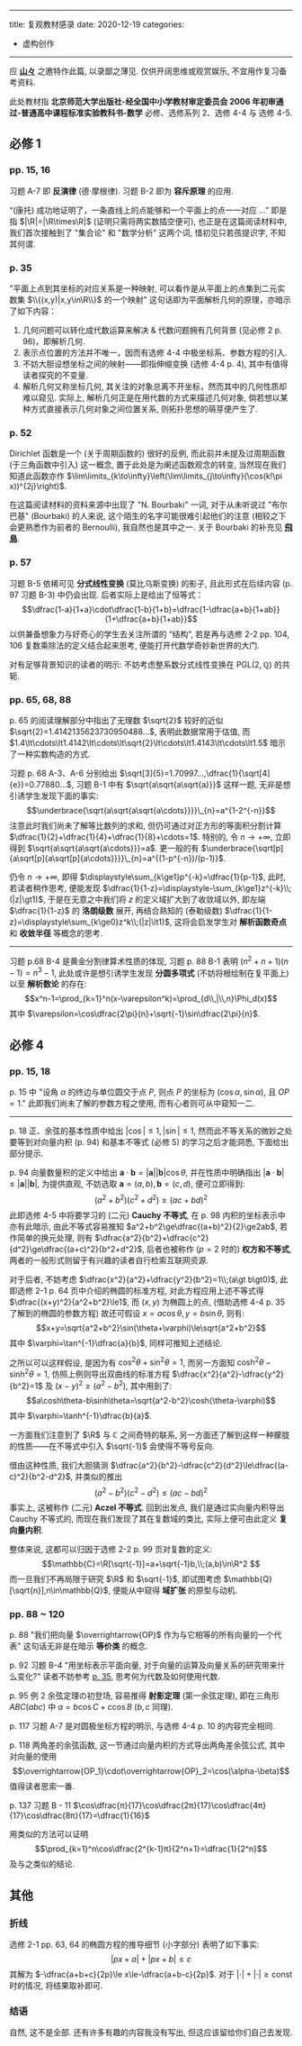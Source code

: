 
---
title: 复观教材感录
date: 2020-12-19
categories:
  - 虚构创作
---

应 __[山々](https://loid.top/)__ 之邀特作此篇, 以录鄙之薄见. 仅供开阔思维或观赏娱乐, 不宜用作复习备考资料. 

此处教材指 __北京师范大学出版社-经全国中小学教材审定委员会 2006 年初审通过-普通高中课程标准实验教科书-数学__ 必修、选修系列 2、选修 4-4 与 选修 4-5.

## 必修 1

### pp. 15, 16
习题 A-7 即 __反演律__ (德·摩根律). 习题 B-2 即为 __容斥原理__ 的应用.

“(康托) 成功地证明了，一条直线上的点能够和一个平面上的点一一对应 ...” 即是指 $|\R|=|\R\times\R|$ (证明只需将两实数插空便可), 也正是在这篇阅读材料中, 我们首次接触到了 "集合论" 和 "数学分析" 这两个词, 惜初见只若孩提识字, 不知其何谓.

### p. 35
"平面上点到其坐标的对应关系是一种映射, 可以看作是从平面上的点集到二元实数集 $\\{(x,y)|x,y\in\R\\}$ 的一个映射" 这句话即为平面解析几何的原理，亦暗示了如下内容：
1) 几何问题可以转化成代数运算来解决 & 代数问题拥有几何背景 (见必修 2 p. 96)，即解析几何.
2) 表示点位置的方法并不唯一，因而有选修 4-4 中极坐标系、参数方程的引入.
3) 不妨大胆设想坐标之间的映射——即指伸缩变换 (选修 4-4 p. 4), 其中有值得读者探究的不变量.
4) 解析几何又称坐标几何, 其关注的对象总离不开坐标，然而其中的几何性质却难以窥见. 实际上, 解析几何正是在用代数的方式来描述几何对象, 倘若想以某种方式直接表示几何对象之间位置关系, 则拓扑思想的萌芽便产生了.

### p. 52
Dirichlet 函数是一个 (关于周期函数的) 很好的反例, 而此前并未提及过周期函数 (于三角函数中引入) 这一概念, 置于此处是为阐述函数观念的转变, 当然现在我们知道此函数亦作 $\lim\limits_{k\to\infty}\left(\lim\limits_{j\to\infty}(\cos(k!\pi x))^{2j}\right)$.

在这篇阅读材料的资料来源中出现了 "N. Bourbaki" 一词, 对于从未听说过 "布尔巴基" (Bourbaki) 的人来说, 这个陌生的名字可能很难引起他们的注意 (相较之下会更熟悉作为前者的 Bernoulli), 我自然也是其中之一. 关于 Bourbaki 的补充见 __[飛鳥](../2020/12-05-rakugaki-1.html#%E9%A3%9B%E9%B3%A5)__.

### p. 57
习题 B-5 依稀可见 __分式线性变换__ (莫比乌斯变换) 的影子, 且此形式在后续内容 (p. 97 习题 B-3) 中仍会出现. 后者实际上是给出了恒等式：
$$\dfrac{1-a}{1+a}\cdot\dfrac{1-b}{1+b}=\dfrac{1-\dfrac{a+b}{1+ab}}{1+\dfrac{a+b}{1+ab}}$$
以供兼备想象力与好奇心的学生去关注所谓的 “结构”, 若是再与选修 2-2 pp. 104, 106 复数乘除法的定义结合起来思考, 便能打开代数学奇妙新世界的大门.

对有足够背景知识的读者的明示: 不妨考虑整系数分式线性变换在 $\text{PGL}(2,\mathbb{Q})$ 的共轭.

### pp. 65, 68, 88
p. 65 的阅读理解部分中指出了无理数 $\sqrt{2}$ 较好的近似 $\sqrt{2}=1.4142135623730950488...$, 表明此数据常用于估值, 而 $1.4\lt\cdots\lt1.4142\lt\cdots\lt\sqrt{2}\lt\cdots\lt1.4143\lt\cdots\lt1.5$ 暗示了一种实数构造的方式.

习题 p. 68 A-3、A-6 分别给出 $\sqrt[3]{5}=1.70997...,\dfrac{1}{\sqrt[4]{e}}=0.77880...$, 习题 B-1 中有 $\sqrt{a\sqrt{a\sqrt{a}}}$ 这样一题, 无非是想引诱学生发现下面的事实: 
$$\underbrace{\sqrt{a\sqrt{a\sqrt{a\cdots}}}}\_{n}=a^{1-2^{-n}}$$
注意此时我们尚未了解等比数列的求和, 但仍可通过对正方形的等面积分割计算 $\dfrac{1}{2}+\dfrac{1}{4}+\dfrac{1}{8}+\cdots=1$.
特别的, 令 $n\to+\infty$, 立即得到 $\sqrt{a\sqrt{a\sqrt{a\cdots}}}=a$. 更一般的有 $\underbrace{\sqrt[p]{a\sqrt[p]{a\sqrt[p]{a\cdots}}}}\_{n}=a^{(1-p^{-n})/(p-1)}$.

仍令 $n\to+\infty$, 即得 $\displaystyle\sum_{k\ge1}p^{-k}=\dfrac{1}{p-1}$, 此时, 若读者稍作思考, 便能发现 $\dfrac{1}{1-z}=\displaystyle-\sum_{k\ge1}z^{-k}\\;(|z|\gt1)$, 于是在无意之中我们将 $z$ 的定义域扩大到了收敛域以外, 即左端 $\dfrac{1}{1-z}$ 的 __洛朗级数__ 展开, 再结合熟知的 (泰勒级数) $\dfrac{1}{1-z}=\displaystyle\sum_{k\ge0}z^k\\;(|z|\lt1)$, 这将会启发学生对 __解析函数奇点__ 和 __收敛半径__ 等概念的思考.

---
习题 p.68 B-4 是黄金分割律算术性质的体现, 习题 p. 88 B-1 表明 $(n^2+n+1)(n-1)=n^3-1$, 此处或许是想引诱学生发现 __分圆多项式__ (不妨将根绘制在复平面上) 以至 __解析数论__ 的存在: 
$$x^n-1=\prod_{k=1}^n(x-\varepsilon^k)=\prod_{d\\,|\\,n}\Phi_d(x)$$
其中 $\varepsilon=\cos\dfrac{2\pi}{n}+\sqrt{-1}\sin\dfrac{2\pi}{n}$.


## 必修 4

### pp. 15, 18
p. 15 中 "设角 $\alpha$ 的终边与单位圆交于点 $P$, 则点 $P$ 的坐标为 $(\cos\alpha,\sin\alpha)$, 且 $OP=1$." 此即我们尚未了解的参数方程之使用, 而有心者则可从中窥知一二.

---
p. 18 正、余弦的基本性质中给出 $|\cos|\le1,|\sin|\le1$, 然而此不等关系的微妙之处要等到对向量内积 (p. 94) 和基本不等式 (必修 5) 的学习之后才能洞悉, 下面给出部分提示. 

p. 94 向量数量积的定义中给出 $\bm{a}\cdot\bm{b}=|\bm{a}||\bm{b}|\cos\theta$, 并在性质中明确指出 $|\bm{a}\cdot\bm{b}|\le|\bm{a}||\bm{b}|$, 为提供直观, 不妨选取 $\bm{a}=(a,b),\bm{b}=(c,d)$, 便可立即得到: 
$$(a^2+b^2)(c^2+d^2)\ge(ac+bd)^2$$
此即选修 4-5 中将要学习的 (二元) __Cauchy 不等式__, 在 p. 98 内积的坐标表示中亦有此暗示, 由此不等式容易推知 $a^2+b^2\ge\dfrac{(a+b)^2}{2}\ge2ab$, 若作简单的换元处理, 则有 $\dfrac{a^2}{b^2}+\dfrac{c^2}{d^2}\ge\dfrac{(a+c)^2}{b^2+d^2}$, 后者也被称作 ($p=2$ 时的) __权方和不等式__, 两者的一般形式则留于有兴趣的读者自行检索互联网资源.

对于后者, 不妨考虑 $\dfrac{x^2}{a^2}+\dfrac{y^2}{b^2}=1\\;(a\gt b\gt0)$, 此即选修 2-1 p. 64 页中介绍的椭圆的标准方程, 对此方程应用上述不等式得 $\dfrac{(x+y)^2}{a^2+b^2}\le1$, 而 $(x,y)$ 为椭圆上的点, (借助选修 4-4 p. 35 了解到的椭圆的参数方程) 故还可假设 $x=a\cos\theta,y=b\sin\theta$, 则有: 
$$x+y=\sqrt{a^2+b^2}\sin(\theta+\varphi)\le\sqrt{a^2+b^2}$$
其中 $\varphi=\tan^{-1}\dfrac{a}{b}$, 同样可推知上述结论.

之所以可以这样假设, 是因为有 $\cos^2\theta+\sin^2\theta=1$, 而另一方面知 $\cosh^2\theta-\sinh^2\theta=1$, 仿照上例则导出双曲线的标准方程 $\dfrac{x^2}{a^2}-\dfrac{y^2}{b^2}=1$ 及 $(x-y)^2\ge(a^2-b^2)$, 其中用到了: 
$$a\cosh\theta-b\sinh\theta=\sqrt{a^2-b^2}\cosh(\theta-\varphi)$$
其中 $\varphi=\tanh^{-1}\dfrac{b}{a}$.

一方面我们注意到了 $\R$ 与 $\mathbb{C}$ 之间奇特的联系, 另一方面还了解到这样一种朦胧的性质——在不等式中引入 $\sqrt{-1}$ 会使得不等号反向.

借由这种性质, 我们大胆猜测 $\dfrac{a^2}{b^2}-\dfrac{c^2}{d^2}\le\dfrac{(a-c)^2}{b^2-d^2}$, 并类似的推出 
$$(a^2-b^2)(c^2-d^2)\le(ac-bd)^2$$
事实上, 这被称作 (二元) __Aczel 不等式__. 回到出发点, 我们是通过实向量内积导出 Cauchy 不等式的, 而现在我们发现了其在复数域的类比, 实际上便可由此定义 __复向量内积__.

整体来说, 这都可以归因于选修 2-2 p. 99 页对复数的定义: 
$$\mathbb{C}=\R[\sqrt{-1}]=a+\sqrt{-1}b,\\;(a,b)\in\R^2 $$
而一旦我们不再局限于研究 $\R$ 和 $\sqrt{-1}$, 即试图考虑 $\mathbb{Q}[\sqrt{n}],n\in\mathbb{Q}$, 便能从中窥得 __域扩张__ 的原型与动机.

### pp. 88 ~ 120

p. 88 "我们把向量 $\overrightarrow{OP}$ 作为与它相等的所有向量的一个代表" 这句话无非是在暗示 __等价类__ 的概念.

p. 92 习题 B-4 "用坐标表示平面向量, 对于向量的运算及向量关系的研究带来什么变化?" 读者不妨参考 [p. 35](../2020/12-19-textbook-review.html#p-35), 思考何为代数及如何使用代数.

p. 95 例 2 余弦定理の初登场, 容易推得 __射影定理__ (第一余弦定理), 即在三角形 $ABC(abc)$ 中 $a=b\cos C+c\cos B$ ($b,c$ 同理).

p. 117 习题 A-7 是对圆极坐标方程的明示, 与选修 4-4 p. 10 的内容完全相同.

p. 118 两角差的余弦函数, 这一节通过向量内积的方式导出两角差余弦公式, 其中对向量的使用 
$$\overrightarrow{OP_1}\cdot\overrightarrow{OP}_2=\cos(\alpha-\beta)$$
值得读者思索一番.

p. 137 习题 B - 11 $\cos\dfrac{π}{17}\cos\dfrac{2π}{17}\cos\dfrac{4π}{17}\cos\dfrac{8π}{17}=\dfrac{1}{16}$

用类似的方法可以证明
$$\prod_{k=1}^n\cos\dfrac{2^{k-1}π}{2^n+1}=\dfrac{1}{2^n}$$
及与之类似的结论.

## 其他

### 折线

选修 2-1 pp. 63, 64 的椭圆方程的推导细节 (小字部分) 表明了如下事实: 
$$|px+a|+|px+b|\le c$$
其解为 $-\dfrac{a+b+c}{2p}\le x\le-\dfrac{a+b-c}{2p}$.
对于 $|\cdot|+|\cdot|\ge\text{const}$ 时的情况, 将结果取补即可.

### 结语

自然, 这不是全部. 还有许多有趣的内容我没有写出, 但这应该留给你们自己去发现.



